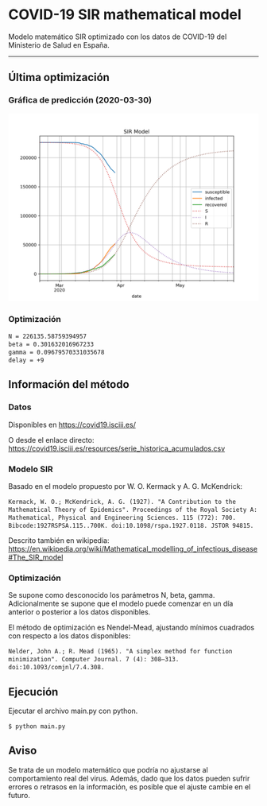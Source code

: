 # COVID-19 SIR mathematical model

Modelo matemático SIR optimizado con los datos de COVID-19 del Ministerio de Salud en España.

-----

## Última optimización

### Gráfica de predicción (2020-03-30)

![sir model](https://github.com/agastalver/sir-covid-19-spain/raw/master/images/generated-sir.png "SIR Model")

### Optimización

```
N = 226135.58759394957
beta = 0.301632016967233
gamma = 0.09679570331035678
delay = +9
```

## Información del método

### Datos

Disponibles en https://covid19.isciii.es/

O desde el enlace directo: https://covid19.isciii.es/resources/serie_historica_acumulados.csv

### Modelo SIR

Basado en el modelo propuesto por W. O. Kermack y A. G. McKendrick:

```
Kermack, W. O.; McKendrick, A. G. (1927). "A Contribution to the Mathematical Theory of Epidemics". Proceedings of the Royal Society A: Mathematical, Physical and Engineering Sciences. 115 (772): 700. Bibcode:1927RSPSA.115..700K. doi:10.1098/rspa.1927.0118. JSTOR 94815.
```

Descrito también en wikipedia: https://en.wikipedia.org/wiki/Mathematical_modelling_of_infectious_disease#The_SIR_model

### Optimización

Se supone como desconocido los parámetros N, beta, gamma. Adicionalmente se supone que el modelo puede comenzar en un día anterior o posterior a los datos disponibles.

El método de optimización es Nendel-Mead, ajustando mínimos cuadrados con respecto a los datos disponibles:

```
Nelder, John A.; R. Mead (1965). "A simplex method for function minimization". Computer Journal. 7 (4): 308–313. doi:10.1093/comjnl/7.4.308.
```

## Ejecución

Ejecutar el archivo main.py con python.

```
$ python main.py
```

## Aviso

Se trata de un modelo matemático que podría no ajustarse al comportamiento real del virus. Además, dado que los datos pueden sufrir errores o retrasos en la información, es posible que el ajuste cambie en el futuro.
